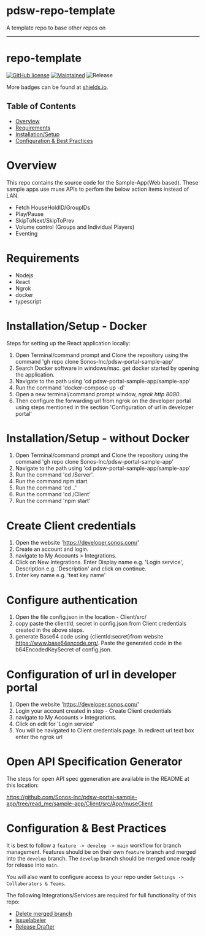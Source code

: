 # pdsw-repo-template

A template repo to base other repos on

---

# repo-template

[![GitHub license](https://img.shields.io/badge/license-UNLICENSED-blue.svg?style=for-the-badge)](.//LICENSE)
[![Maintained](https://img.shields.io/badge/Maintained%3F-yes-green.svg?style=for-the-badge)](https://github.com/Sonos-Inc/pdsw-apigee-agproxytool/graphs/commit-activity)
![Release](https://img.shields.io/badge/release-1.1.0-orange.svg?style=for-the-badge)

More badges can be found at [shields.io](https://shields.io/).

<!-- START doctoc generated TOC please keep comment here to allow auto update -->
<!-- DON'T EDIT THIS SECTION, INSTEAD RE-RUN doctoc TO UPDATE -->
## Table of Contents

- [Overview](#overview)
- [Requirements](#requirements)
- [Installation/Setup](#installationsetup)
- [Configuration & Best Practices](#configuration--best-practices)

<!-- END doctoc generated TOC please keep comment here to allow auto update -->

# Overview

This repo contains the source code for the Sample-App(Web based). These sample apps use muse APIs to perfom the below action items instead of LAN.
- Fetch HouseHoldID/GroupIDs
- Play/Pause 
- SkipToNext/SkipToPrev
- Volume control (Groups and Individual Players)
- Eventing


# Requirements

- Nodejs
- React
- Ngrok
- docker
- typescript

# Installation/Setup - Docker

Steps for setting up the React application locally:

1. Open Terminal/command prompt and Clone the repository using the command 'gh repo clone Sonos-Inc/pdsw-portal-sample-app'
2. Search Docker software in windows/mac. get docker started by opening the application.
3. Navigate to the path using 'cd pdsw-portal-sample-app/sample-app'
4. Run the command 'docker-compose up -d'
5. Open a new terminal/command prompt window, *ngrok http 8080*.
6. Then configure the forwarding url from ngrok on the developer portal using steps mentioned in the section 'Configuration of url in developer portal'

# Installation/Setup - without Docker
1. Open Terminal/command prompt and Clone the repository using the command 'gh repo clone Sonos-Inc/pdsw-portal-sample-app'
2. Navigate to the path using 'cd pdsw-portal-sample-app/sample-app'
3. Run the command 'cd /Server'.
4. Run the command npm start
5. Run the command 'cd ..'
6. Run the command 'cd /Client'
7. Run the command 'npm start'

# Create Client credentials
1. Open the website 'https://developer.sonos.com/'
2. Create an account and login.
3. navigate to My Accounts > Integrations.
4. Click on New Integrations. Enter Display name e.g. 'Login service', Description e.g. 'Description' and click on continue.
5. Enter key name e.g. 'test key name'

# Configure authentication
1. Open the file config.json in the location - Client/src/
2. copy paste the clientId, secret in config.json from Client credentials created in the above steps.
3. generate Base64 code using {clientId:secret}from website https://www.base64encode.org/. Paste the generated code in the b64EncodedKeySecret of config.json.

# Configuration of url in developer portal
1. Open the website 'https://developer.sonos.com/'
2. Login your account created in step - Create Client credentials
3. navigate to My Accounts > Integrations.
4. Click on edit for 'Login service'
5. You will be navigated to Client credentials page. In redirect url text box enter the ngrok url

# Open API Specification Generator
The steps for open API spec ggeneration are available in the README at this location:

https://github.com/Sonos-Inc/pdsw-portal-sample-app/tree/read_me/sample-app/Client/src/App/museClient


# Configuration & Best Practices 

It is best to follow a `feature -> develop -> main` workflow for branch management. Features should be on their own `feature` branch and merged into the `develop` branch. The `develop` branch should be merged once ready for release into `main`.

You will also want to configure access to your repo under `Settings -> Collaborators & Teams`.

The following Integrations/Services are required for full functionality of this repo:
- [Delete merged branch](https://probot.github.io/apps/delete-merged-branch/)
- [issuelabeler](https://github.com/apps/issuelabeler)
- [Release Drafter](https://github.com/apps/release-drafter)
